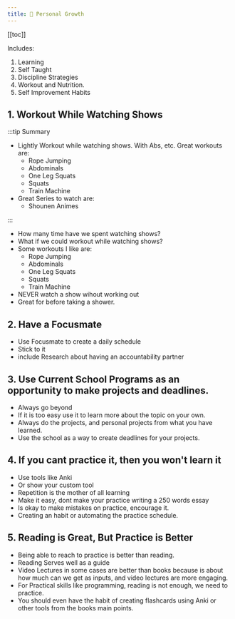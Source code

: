 ```yaml
---
title: 🌱 Personal Growth
---
```



[[toc]]

Includes:

1. Learning
2. Self Taught
3. Discipline Strategies
4. Workout and Nutrition.
5. Self Improvement Habits


## 1. Workout While Watching Shows


:::tip Summary

- Lightly Workout while watching shows. With Abs, etc. Great workouts are:
  - Rope Jumping
  - Abdominals
  - One Leg Squats
  - Squats
  - Train Machine
- Great Series to watch are:
  - Shounen Animes

:::


- How many time have we spent watching shows?
- What if we could workout while watching shows?
- Some workouts I like are:
  - Rope Jumping
  - Abdominals
  - One Leg Squats
  - Squats
  - Train Machine
- NEVER watch a show wihout working out
- Great for before taking a shower. 

## 2. Have a Focusmate

- Use Focusmate to create a daily schedule
- Stick to it
- include Research about having an accountability partner


## 3. Use Current School Programs as an opportunity to make projects and deadlines.

- Always go beyond
- If it is too easy use it to learn more about the topic on your own.
- Always do the projects, and personal projects from what you have learned.
- Use the school as a way to create deadlines for your projects.


## 4. If you cant practice it, then you won't learn it



- Use tools like Anki
- Or show your custom tool
- Repetition is the mother of all learning
- Make it easy, dont make your practice writing a 250 words essay
- Is okay to make mistakes on practice, encourage it.
- Creating an habit or automating the practice schedule.


## 5. Reading is Great, But Practice is Better

- Being able to reach to practice is better than reading.
- Reading Serves well as a guide
- Video Lectures in some cases are better than books because is about how much can we get as inputs, and video lectures are more engaging.
- For Practical skills like programming, reading is not enough, we need to practice.
- You should even have the habit of creating flashcards using Anki or other tools from the books main points.









